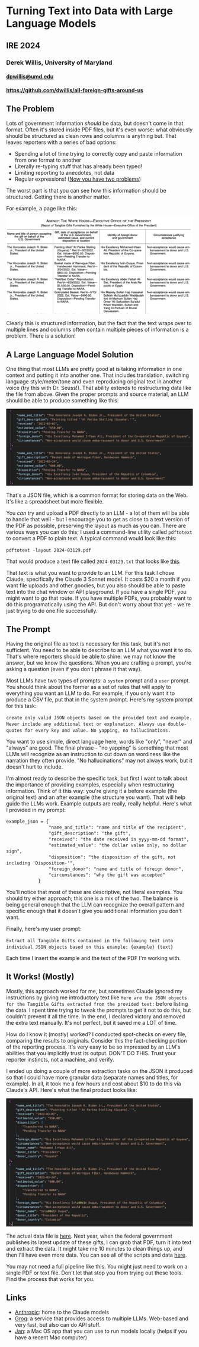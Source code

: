 # Turning Text into Data with Large Language Models
## IRE 2024
### Derek Willis, University of Maryland
#### dpwillis@umd.edu
#### https://github.com/dwillis/all-foreign-gifts-around-us

## The Problem

Lots of government information _should_ be data, but doesn't come in that format. Often it's stored inside PDF files, but it's even worse: what obviously should be structured as clean rows and columns is anything but. That leaves reporters with a series of bad options:

* Spending a lot of time trying to correctly copy and paste information from one format to another
* Literally re-typing stuff that has already been typed!
* Limiting reporting to anecdotes, not data
* Regular expressions! ([Now you have two problems](https://blog.codinghorror.com/regular-expressions-now-you-have-two-problems/))

The worst part is that you can see how this information should be structured. Getting there is another matter.

For example, a page like this:

![Original](original.png)

Clearly this is structured information, but the fact that the text wraps over to multiple lines and columns often contain multiple pieces of information is a problem. There is a solution!

## A Large Language Model Solution

One thing that most LLMs are pretty good at is taking information in one context and putting it into another one. That includes translation, switching language style/meter/tone and even reproducing original text in another voice (try this with Dr. Seuss!). That ability extends to restructuring data like the file from above. Given the proper prompts and source material, an LLM should be able to produce something like this:

![Extracted](extracted_output.png)

That's a JSON file, which is a common format for storing data on the Web. It's like a spreadsheet but more flexible.

You _can_ try and upload a PDF directly to an LLM - a lot of them will be able to handle that well - but I encourage you to get as close to a text version of the PDF as possible, preserving the layout as much as you can. There are various ways you can do this; I used a command-line utility called `pdftotext` to convert a PDF to plain text. A typical command would look like this:

`pdftotext -layout 2024-03129.pdf`

That would produce a text file called `2024-03129.txt` that looks like [this](text/2024-03129.txt).

That text is what you want to provide to an LLM. For this task I chose Claude, specifically the Claude 3 Sonnet model. It costs $20 a month if you want file uploads and other goodies, but you also should be able to paste text into the chat window or API playground. If you have a single PDF, you might want to go that route. If you have multiple PDFs, you probably want to do this programatically using the API. But don't worry about that yet - we're just trying to do one file successfully.

## The Prompt

Having the original file as text is necessary for this task, but it's not sufficient. You need to be able to describe to an LLM what you want it to do. That's where reporters should be able to shine: we may not know the answer, but we know the questions. When you are crafting a prompt, you're asking a question (even if you don't phrase it that way).

Most LLMs have two types of prompts: a `system` prompt and a `user` prompt. You should think about the former as a set of rules that will apply to everything you want an LLM to do. For example, if you only want it to produce a CSV file, put that in the system prompt. Here's my system prompt for this task:

`create only valid JSON objects based on the provided text and example. Never include any additional text or explanation. Always use double-quotes for every key and value. No yapping, no hallucinations.`

You want to use simple, direct language here, words like "only", "never" and "always" are good. The final phrase - "no yapping" is something that most LLMs will recognize as an instruction to cut down on wordiness like the narration they often provide. "No hallucinations" may not always work, but it doesn't hurt to include.

I'm almost ready to describe the specific task, but first I want to talk about the importance of providing examples, especially when restructuring information. Think of it this way: you're giving it a before example (the original text) and an after example (the structure you want). That will help guide the LLMs work. Example outputs are really, really helpful. Here's what I provided in my prompt:

```
example_json = {
                "name_and_title": "name and title of the recipient",
                "gift_description": "the gift",
                "received": "the date received in yyyy-mm-dd format",
                "estimated_value": "the dollar value only, no dollar sign",
                "disposition": "the disposition of the gift, not including 'Disposition-'",
                "foreign_donor": "name and title of foreign donor",
                "circumstances": "why the gift was accepted"
            }
```

You'll notice that most of these are descriptive, not literal examples. You should try either approach; this one is a mix of the two. The balance is being general enough that the LLM can recognize the overall pattern and specific enough that it doesn't give you additional information you don't want.

Finally, here's my user prompt:

`Extract all Tangible Gifts contained in the following text into individual JSON objects based on this example: {example} {text}`

Each time I insert the example and the text of the PDF I'm working with.

## It Works! (Mostly)

Mostly, this approach worked for me, but sometimes Claude ignored my instructions by giving me introductory text like `Here are the JSON objects for the Tangible Gifts extracted from the provided text:` before listing the data. I spent time trying to tweak the prompts to get it not to do this, but couldn't prevent it all the time. In the end, I declared victory and removed the extra text manually. It's not perfect, but it saved me a LOT of time.

How do I know it (mostly) worked? I conducted spot-checks on every file, comparing the results to originals. Consider this the fact-checking portion of the reporting process. It's very easy to be so impressed by an LLM's abilities that you implicitly trust its output. DON'T DO THIS. Trust your reporter instincts, not a machine, and verify.

I ended up doing a couple of more extraction tasks on the JSON it produced so that I could have more granular data (separate names and titles, for example). In all, it took me a few hours and cost about $10 to do this via Claude's API. Here's what the final product looks like:

![Final](final_output.png)

The actual data file is [here](https://raw.githubusercontent.com/dwillis/all-foreign-gifts-around-us/main/combined_json_with_both_names.json). Next year, when the federal government publishes its latest update of these gifts, I can grab that PDF, turn it into text and extract the data. It might take me 10 minutes to clean things up, and then I'll have even more data. You can see all of the scripts and data [here](https://github.com/dwillis/all-foreign-gifts-around-us).

You may not need a full pipeline like this. You might just need to work on a single PDF or text file. Don't let that stop you from trying out these tools. Find the process that works for you.

## Links

* [Anthropic](https://console.anthropic.com): home to the Claude models
* [Groq](https://groq.com): a service that provides access to multiple LLMs. Web-based and very fast, but also can do API stuff.
* [Jan](https://jan.ai/): a Mac OS app that you can use to run models locally (helps if you have a recent Mac computer)